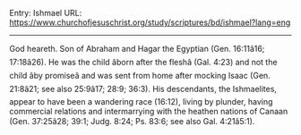 Entry: Ishmael
URL: https://www.churchofjesuschrist.org/study/scriptures/bd/ishmael?lang=eng

---

God heareth. Son of Abraham and Hagar the Egyptian (Gen. 16:11â16; 17:18â26). He was the child âborn after the fleshâ (Gal. 4:23) and not the child âby promiseâ and was sent from home after mocking Isaac (Gen. 21:8â21; see also 25:9â17; 28:9; 36:3). His descendants, the Ishmaelites, appear to have been a wandering race (16:12), living by plunder, having commercial relations and intermarrying with the heathen nations of Canaan (Gen. 37:25â28; 39:1; Judg. 8:24; Ps. 83:6; see also Gal. 4:21â5:1).
